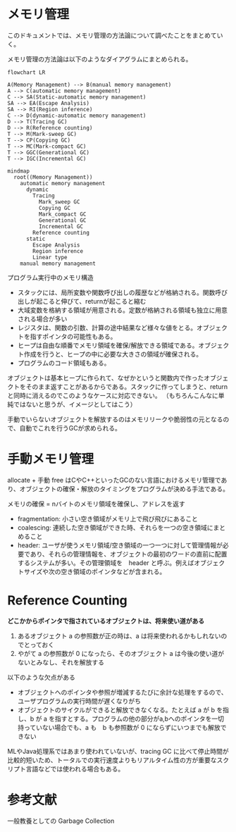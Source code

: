 # メモリ管理

このドキュメントでは、メモリ管理の方法論について調べたことをまとめていく。

メモリ管理の方法論は以下のようなダイアグラムにまとめられる。

```mermaid
flowchart LR

A(Memory Management) --> B(manual memory management)
A --> C(automatic memory management)
C --> SA(Static-automatic memory management)
SA --> EA(Escape Analysis)
SA --> RI(Region inference)
C --> D(dynamic-automatic memory management)
D --> T(Tracing GC)
D --> R(Reference counting)
T --> M(Mark-sweep GC)
T --> CP(Copying GC)
T --> MC(Mark-compact GC)
T --> GGC(Generational GC)
T --> IGC(Incremental GC)
```

```mermaid
mindmap
  root((Memory Management))
    automatic memory management
      dynamic
        Tracing
          Mark_sweep GC
          Copying GC
          Mark_compact GC
          Generational GC
          Incremental GC
        Reference counting
      static
        Escape Analysis
        Region inference
        Linear type
    manual memory management
```

プログラム実行中のメモリ構造
- スタックには、局所変数や関数呼び出しの履歴などが格納される。関数呼び出しが起こると伸びて、returnが起こると縮む
- 大域変数を格納する領域が用意される。定数が格納される領域も独立に用意される場合が多い
- レジスタは、関数の引数、計算の途中結果など様々な値をとる。オブジェクトを指すポインタの可能性もある。
- ヒープは自由な順番でメモリ領域を確保/解放できる領域である。オブジェクト作成を行うと、ヒープの中に必要な大きさの領域が確保される。
- プログラムのコード領域もある。

オブジェクトは基本ヒープに作られて、なぜかというと関数内で作ったオブジェクトをそのまま返すことがあるからである。スタックに作ってしまうと、returnと同時に消えるのでこのようなケースに対応できない。
（もちろんこんなに単純ではないと思うが、イメージとしてはこう）

手動でいらないオブジェクトを解放するのはメモリリークや脆弱性の元となるので、自動でこれを行うGCが求められる。

# 手動メモリ管理

allocate + 手動 free はCやC++といったGCのない言語におけるメモリ管理であり、オブジェクトの確保・解放のタイミングをプログラムが決める手法である。

メモリの確保 = nバイトのメモリ領域を確保し、アドレスを返す

- fragmentation: 小さい空き領域がメモリ上で飛び飛びにあること
- coalescing: 連続した空き領域ができた時、それらを一つの空き領域にまとめること
- header: ユーザが使うメモリ領域/空き領域の一つ一つに対して管理情報が必要であり、それらの管理情報を、オブジェクトの最初のワードの直前に配置するシステムが多い。その管理領域を　header と呼ぶ。例えばオブジェクトサイズや次の空き領域のポインタなどが含まれる。

# Reference Counting

**どこかからポインタで指されているオブジェクトは、将来使い道がある**

1. あるオブジェクト a の参照数が正の時は、a は将来使われるかもしれないのでとっておく
2. やがて a の参照数が 0 になったら、そのオブジェクト a は今後の使い道がないとみなし、それを解放する

以下のような欠点がある

- オブジェクトへのポインタや参照が増減するたびに余計な処理をするので、ユーザプログラムの実行時間が遅くなりがち
- オブジェクトのサイクルができると解放できなくなる。たとえば a が b を指し、b が a を指すとする。プログラムの他の部分がa,bへのポインタを一切持っていない場合でも、a も　b も参照数が 0 にならずにいつまでも解放できない

MLやJava処理系ではあまり使われていないが、tracing GC に比べて停止時間が比較的短いため、トータルでの実行速度よりもリアルタイム性の方が重要なスクリプト言語などでは使われる場合もある。


# 参考文献

一般教養としての Garbage Collection
